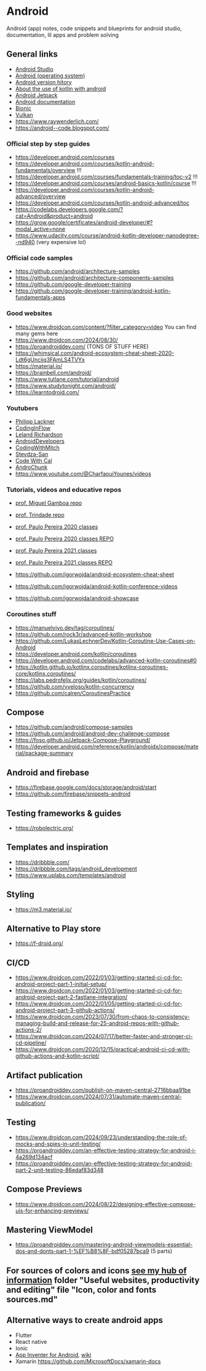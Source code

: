 # Android
Android (app) notes, code snippets and blueprints for android studio, documentation, lil apps and problem solving

## General links
- [Android Studio](https://en.wikipedia.org/wiki/Android_Studio)
- [Android (operating system)](https://en.wikipedia.org/wiki/Android_(operating_system))
- [Android version hitory](https://en.wikipedia.org/wiki/Android_version_history)
- [About the use of kotlin with android](https://developer.android.com/kotlin)
- [Android Jetpack](https://developer.android.com/jetpack)
- [Android documentation](https://developer.android.com/guide)
- [Bionic](https://en.wikipedia.org/wiki/Bionic_(software))
- [Vulkan](https://en.wikipedia.org/wiki/Vulkan_(API))
- https://www.raywenderlich.com/
- https://android--code.blogspot.com/

### Official step by step guides
- https://developer.android.com/courses
- https://developer.android.com/courses/kotlin-android-fundamentals/overview !!!
- https://developer.android.com/courses/fundamentals-training/toc-v2 !!!
- https://developer.android.com/courses/android-basics-kotlin/course !!!
- https://developer.android.com/courses/kotlin-android-advanced/overview
- https://developer.android.com/courses/kotlin-android-advanced/toc
- https://codelabs.developers.google.com/?cat=Android&product=android
- https://grow.google/certificates/android-developer/#?modal_active=none
- https://www.udacity.com/course/android-kotlin-developer-nanodegree--nd940 (very expensive lol)

### Official code samples
- https://github.com/android/architecture-samples
- https://github.com/android/architecture-components-samples
- https://github.com/google-developer-training
- https://github.com/google-developer-training/android-kotlin-fundamentals-apps

### Good websites
- https://www.droidcon.com/content/?filter_category=video You can find many gems here
- https://www.droidcon.com/2024/08/30/
- https://proandroiddev.com/ (TONS OF STUFF HERE)
- https://whimsical.com/android-ecosystem-cheat-sheet-2020-Ldt6gUncijq3FAmLS4TVYx
- https://material.io/
- https://brainbell.com/android/
- https://www.tutlane.com/tutorial/android
- https://www.studytonight.com/android/
- https://learntodroid.com/

### Youtubers
- [Philipp Lackner](https://www.youtube.com/c/PhilippLackner/videos)
- [CodingInFlow](https://www.youtube.com/c/CodinginFlow/playlists)
- [Leland Richardson](https://www.youtube.com/c/LelandRichardsonDev/videos)
- [AndroidDevelopers](https://www.youtube.com/c/AndroidDevelopers/playlists) 
- [CodingWithMitch](https://www.youtube.com/c/CodingWithMitch/videos)
- [Stevdza-San](https://www.youtube.com/c/StevdzaSan/videos)
- [Code With Cal](https://www.youtube.com/c/CodeWithCal/videos)
- [AndroChunk](https://www.youtube.com/channel/UCnRqW8jM_q31ZUOtDT4wVig/videos)
- https://www.youtube.com/@CharfaouiYounes/videos

### Tutorials, videos and educative repos
- [prof. Miguel Gamboa repo](https://github.com/isel-leic-pdm/PDM-1920-LI52D)
- [prof. Trindade repo](https://github.com/jtrindade/isel-pdm-2021)
- [prof. Paulo Pereira 2020 classes](https://www.youtube.com/playlist?list=PL8XxoCaL3dBgFivHBJ0WXiAjNCKq3pu2w)
- [prof. Paulo Pereira 2020 classes REPO](https://github.com/isel-leic-pdm/PDM-2021-LI5XD)
- [prof. Paulo Pereira 2021 classes](https://www.youtube.com/playlist?list=PL8XxoCaL3dBj-9DhstfK_krmviLwfN7mX)
- [prof. Paulo Pereira 2021 classes REPO](https://github.com/isel-leic-pdm/PDM-2122-LI5X)
- https://github.com/igorwojda/android-ecosystem-cheat-sheet

- https://github.com/igorwojda/android-kotlin-conference-videos
- https://github.com/igorwojda/android-showcase

### Coroutines stuff
- https://manuelvivo.dev/tag/coroutines/
- https://github.com/rock3r/advanced-kotlin-workshop
- https://github.com/LukasLechnerDev/Kotlin-Coroutine-Use-Cases-on-Android
- https://developer.android.com/kotlin/coroutines
- https://developer.android.com/codelabs/advanced-kotlin-coroutines#0
- https://kotlin.github.io/kotlinx.coroutines/kotlinx-coroutines-core/kotlinx.coroutines/
- https://labs.pedrofelix.org/guides/kotlin/coroutines/
- https://github.com/vveloso/kotlin-concurrency
- https://github.com/calren/CoroutinesPractice

## Compose
- https://github.com/android/compose-samples
- https://github.com/android/android-dev-challenge-compose
- https://foso.github.io/Jetpack-Compose-Playground/
- https://developer.android.com/reference/kotlin/androidx/compose/material/package-summary

## Android and firebase
- https://firebase.google.com/docs/storage/android/start
- https://github.com/firebase/snippets-android

## Testing frameworks & guides
- https://robolectric.org/

## Templates and inspiration
- https://dribbble.com/
- https://dribbble.com/tags/android_development
- https://www.uplabs.com/templates/android

## Styling
- https://m3.material.io/

## Alternative to Play store
- https://f-droid.org/

## CI/CD
- https://www.droidcon.com/2022/01/03/getting-started-ci-cd-for-android-project-part-1-initial-setup/
- https://www.droidcon.com/2022/01/03/getting-started-ci-cd-for-android-project-part-2-fastlane-integration/
- https://www.droidcon.com/2022/01/05/getting-started-ci-cd-for-android-project-part-3-github-actions/
- https://www.droidcon.com/2023/07/30/from-chaos-to-consistency-managing-build-and-release-for-25-android-repos-with-github-actions-2/
- https://www.droidcon.com/2024/07/17/better-faster-and-stronger-ci-cd-pipeline/
- https://www.droidcon.com/2020/12/15/practical-android-ci-cd-with-github-actions-and-kotlin-script/

## Artifact publication
- https://proandroiddev.com/publish-on-maven-central-2716bbaa91be
- https://www.droidcon.com/2024/07/31/automate-maven-central-publication/

## Testing
- https://www.droidcon.com/2024/09/23/understanding-the-role-of-mocks-and-spies-in-unit-testing/
- https://proandroiddev.com/an-effective-testing-strategy-for-android-i-4a269d134acf
- https://proandroiddev.com/an-effective-testing-strategy-for-android-part-2-unit-testing-86edaf83d348

## Compose Previews
- https://www.droidcon.com/2024/08/22/designing-effective-compose-uis-for-enhancing-previews/

## Mastering ViewModel
- https://proandroiddev.com/mastering-android-viewmodels-essential-dos-and-donts-part-1-%EF%B8%8F-bdf05287bca9 (5 parts)

## For sources of colors and icons [see my hub of information](https://github.com/p4ulor/My-hub-of-information) folder "Useful websites, productivity and editing" file "Icon, color and fonts sources.md"

## Alternative ways to create android apps
- Flutter
- React native
- Ionic 
- [App Inventer for Android](https://appinventor.mit.edu/), [wiki](https://en.wikipedia.org/wiki/App_Inventor_for_Android)
- Xamarin https://github.com/MicrosoftDocs/xamarin-docs
